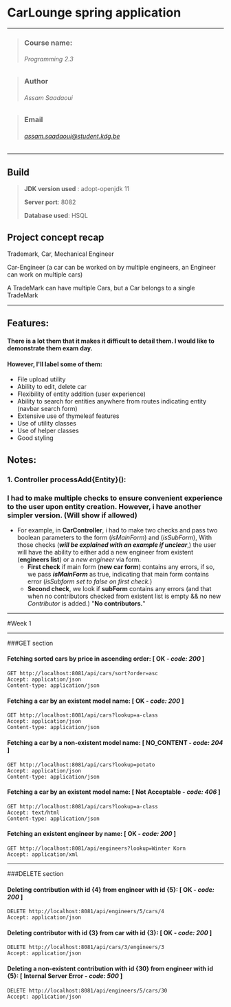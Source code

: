 # CarLounge spring application

---
>### Course name:
>###### Programming 2.3

>### Author
>###### Assam Saadaoui

>### Email
>###### <assam.saadaoui@student.kdg.be>

---

## Build
>**JDK version used** : adopt-openjdk 11
>
>**Server port**: 8082
>
>**Database used**: HSQL
> 
## Project concept recap

Trademark, Car, Mechanical Engineer

Car-Engineer (a car can be worked on by multiple engineers, an Engineer can work on multiple cars)

A TradeMark can have multiple Cars, but a Car belongs to a single TradeMark

---
## Features:

#### There is a lot them that it makes it difficult to detail them. I would like to demonstrate them exam day.

#### However, I'll label some of them:

- File upload utility
- Ability to edit, delete car
- Flexibility of entity addition (user experience)
- Ability to search for entities anywhere from routes indicating entity (navbar search form)
- Extensive use of thymeleaf features
- Use of utility classes
- Use of helper classes
- Good styling

## Notes:

### 1. Controller processAdd{Entity}():

### I had to make multiple checks to ensure convenient experience to the user upon entity creation. However, i have another simpler version. (Will show if allowed)

- For example, in **CarController**, i had to make two checks and pass two boolean parameters to the form (*isMainForm*) and 
(*isSubForm*), With those checks (***will be explained with an example if unclear***,) the user will have the ability to
  either add a new engineer from existent (**engineers list**) or a *new engineer* via form. 
  - **First check** if main form (**new car form**) contains any errors, if so, we pass ***isMainForm*** as true, indicating that main form contains error (*isSubform
    set to false on first check.*)
  - **Second check**, we look if **subForm** contains any errors (and that when no contributors checked from existent list is
    empty && no new *Contributor* is added.) "**No contributors.**"
  

---



#Week 1

---
###GET section
#### Fetching sorted cars by price in ascending order:  [ OK - *code: 200* ]
```
GET http://localhost:8081/api/cars/sort?order=asc
Accept: application/json
Content-type: application/json
```

#### Fetching a car by an existent model name:  [ OK - *code: 200* ]
```
GET http://localhost:8081/api/cars?lookup=a-class
Accept: application/json
Content-type: application/json
```

#### Fetching a car by a non-existent model name:  [ NO_CONTENT - *code: 204* ]
```
GET http://localhost:8081/api/cars?lookup=potato
Accept: application/json
Content-type: application/json
```

#### Fetching a car by an existent model name: [ Not Acceptable - *code: 406* ]
```
GET http://localhost:8081/api/cars?lookup=a-class
Accept: text/html
Content-type: application/json
```

#### Fetching an existent engineer by name: [ OK - *code: 200*  ]
```
GET http://localhost:8081/api/engineers?lookup=Winter Korn
Accept: application/xml
```



---
###DELETE section
#### Deleting contribution with id {4} from engineer with id {5}: [ OK - *code: 200* ]
```
DELETE http://localhost:8081/api/engineers/5/cars/4
Accept: application/json
```

#### Deleting contributor with id {3} from car with id {3}: [ OK - *code: 200* ]
```
DELETE http://localhost:8081/api/cars/3/engineers/3
Accept: application/json
```

#### Deleting a non-existent contribution with id {30} from engineer with id {5}: [ Internal Server Error - *code: 500* ]
```
DELETE http://localhost:8081/api/engineers/5/cars/30
Accept: application/json
```






